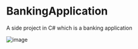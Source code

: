 # BankingApplication
A side project in C# which is a banking application

![image](https://user-images.githubusercontent.com/117851354/211898589-e0790e8b-b91a-4427-8f52-f654fe248586.png)

